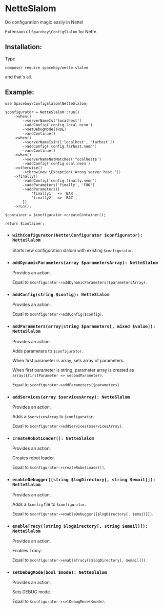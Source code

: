 # NetteSlalom
Do configuration magic easily in Nette!

Extension of ```Spaceboy\ConfigSlalom``` for Nette.

## Installation:
Type

```
composer require spaceboy/nette-slalom
```

and that's all.

## Example:
```
use Spaceboy\ConfigSlalom\NetteSlalom;

$configurator = NetteSlalom::run()
    ->when()
        ->serverNameIs('localhost')
        ->addConfig('config.local.neon')
        ->setDebugMode(TRUE)
        ->andContinue()
    ->when()
        ->serverNameIsIn(['localhost', 'farhost'])
        ->addConfig('config.farhost.neon')
        ->andContinue()
    ->when()
        ->serverNameNotMatches('^ocalhost$')
        ->addConfig('config.ocal.neon')
    ->otherwise()
        ->throw(new \Exception('Wrong server host.'))
    ->finally()
        ->addConfig('config.finally.neon')
        ->addParameters('finally', 'FOO')
        ->addParameters([
            'finally1'  => 'BAR',
            'finally2'  => 'BAZ',
        ])
    ->run();

$container = $configurator->createContainer();

return $container;
```
- ### `withConfigurator(Nette\Configurator $configurator): NetteSlalom`
  Starts new configuration slalom with existing `$configurator`.

- ### `addDynamicParameters(array $parametersArray): NetteSlalom`
  Provides an action.
  
  Equal to `$configurator->addDynamicParameters($parametersArray)`.

- ### `addConfig(string $config): NetteSlalom`
  Provides an action.
  
  Equal to `$configurator->addConfig($config)`.

- ### `addParameters(array|string $parameters[, mixed $value]): NetteSlalom`
  Provides an action.
  
  Adds parameters to `$configurator`.

  When first parameter is array, sets array of parameters.

  When first parameter is string, parameter array is created as ```array($firstParameter => secondParameter)```.

  Equal to `$configurator->addParameters($parameters)`.

- ### `addServices(array $servicesArray): NetteSlalom`
  Provides an action.
  
  Adds a `$servicesArray` to `$configurator`.

  Equal to `$configurator->addServices($servicesArray)`.

- ### `createRobotLoader(): NetteSlalom`
  Provides an action.

  Creates robot loader.

  Equal to `$configurator->createRobotLoader()`.

- ### `enableDebugger([string $logDirectory[, string $email]]): NetteSlalom`
  Provides an action.
  
  Adds a `$config` file to `$configurator`.

  Equal to `$configurator->enableDebugger([$logDirectory[, $email]])`.

- ### `enableTracy([string $logDirectory[, string $email]]): NetteSlalom`
  Provides an action.
  
  Enables Tracy.

  Equal to `$configurator->enableTracy([$logDirectory[, $email]])`.

- ### `setDebugMode(bool $mode): NetteSlalom`
  Provides an action.

  Sets DEBUG mode.

  Equal to `$configurator->setDebugMode($mode)`.

